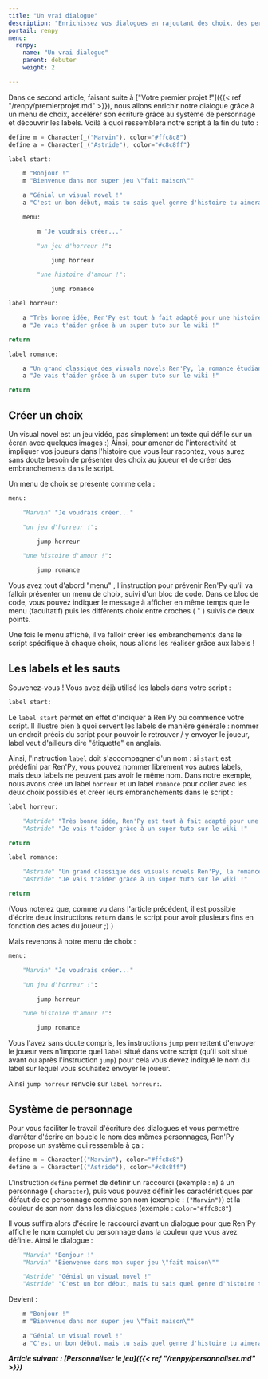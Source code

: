 ```yaml
---
title: "Un vrai dialogue"
description: "Enrichissez vos dialogues en rajoutant des choix, des personnages et des labels."
portail: renpy
menu:
  renpy:
    name: "Un vrai dialogue"
    parent: debuter
    weight: 2

---
```


Dans ce second article, faisant suite à ["Votre premier projet !"]({{< ref "/renpy/premierprojet.md" >}}), nous allons enrichir notre dialogue grâce à un menu de choix, accélérer son écriture grâce au système de personnage et découvrir les labels. Voilà à quoi ressemblera notre script à la fin du tuto :

```python
define m = Character(_("Marvin"), color="#ffc8c8")
define a = Character(_("Astride"), color="#c8c8ff")

label start:

    m "Bonjour !"
    m "Bienvenue dans mon super jeu \"fait maison\""

    a "Génial un visual novel !"
    a "C'est un bon début, mais tu sais quel genre d'histoire tu aimerais raconter ?"

    menu:

        m "Je voudrais créer..."

        "un jeu d'horreur !":

            jump horreur

        "une histoire d'amour !":

            jump romance

label horreur:

    a "Très bonne idée, Ren'Py est tout à fait adapté pour une histoire terrifiante..."
    a "Je vais t'aider grâce à un super tuto sur le wiki !"

return

label romance:

    a "Un grand classique des visuals novels Ren'Py, la romance étudiante..."
    a "Je vais t'aider grâce à un super tuto sur le wiki !"

return
```

## Créer un choix

Un visual novel est un jeu vidéo, pas simplement un texte qui défile sur un écran avec quelques images :) Ainsi, pour amener de l'interactivité et impliquer vos joueurs dans l'histoire que vous leur racontez, vous aurez sans doute besoin de présenter des choix au joueur et de créer des embranchements dans le script.

Un menu de choix se présente comme cela :

```python
menu:

    "Marvin" "Je voudrais créer..."

    "un jeu d'horreur !":

        jump horreur

    "une histoire d'amour !":

        jump romance
```
Vous avez tout d'abord "menu" , l'instruction pour prévenir Ren'Py qu'il va falloir présenter un menu de choix, suivi d'un bloc de code. Dans ce bloc de code, vous pouvez indiquer le message à afficher en même temps que le menu (facultatif) puis les différents choix entre croches ( " ) suivis de deux points.

Une fois le menu affiché, il va falloir créer les embranchements dans le script spécifique à chaque choix, nous allons les réaliser grâce aux labels !

## Les labels et les sauts

Souvenez-vous ! Vous avez déjà utilisé les labels dans votre script :

```python
label start:
```

Le `label start` permet en effet d'indiquer à Ren'Py où commence votre script. Il illustre bien à quoi servent les labels de manière générale : nommer un endroit précis du script pour pouvoir le retrouver / y envoyer le joueur, label veut d'ailleurs dire "étiquette" en anglais.

Ainsi, l'instruction `label` doit s'accompagner d'un nom : si `start` est prédéfini par Ren'Py, vous pouvez nommer librement vos autres labels, mais deux labels ne peuvent pas avoir le même nom. Dans notre exemple, nous avons créé un label `horreur` et un label `romance` pour coller avec les deux choix possibles et créer leurs embranchements dans le script :

```python
label horreur:

    "Astride" "Très bonne idée, Ren'Py est tout à fait adapté pour une histoire terrifiante..."
    "Astride" "Je vais t'aider grâce à un super tuto sur le wiki !"

return

label romance:

    "Astride" "Un grand classique des visuals novels Ren'Py, la romance étudiante..."
    "Astride" "Je vais t'aider grâce à un super tuto sur le wiki !"

return
```

(Vous noterez que, comme vu dans l'article précédent, il est possible d'écrire deux instructions `return` dans le script pour avoir plusieurs fins en fonction des actes du joueur ;) ) 

Mais revenons à notre menu de choix :

```python
menu:

    "Marvin" "Je voudrais créer..."

    "un jeu d'horreur !":

        jump horreur

    "une histoire d'amour !":

        jump romance
```

Vous l'avez sans doute compris, les instructions `jump` permettent d'envoyer le joueur vers n'importe quel `label` situé dans votre script (qu'il soit situé avant ou après l'instruction `jump`) pour cela vous devez indiqué le nom du label sur lequel vous souhaitez envoyer le joueur.

Ainsi `jump horreur` renvoie sur `label horreur:`.

## Système de personnage

Pour vous faciliter le travail d'écriture des dialogues et vous permettre d’arrêter d'écrire en boucle le nom des mêmes personnages, Ren'Py propose un système qui ressemble à ça :

```python
define m = Character(("Marvin"), color="#ffc8c8")
define a = Character(("Astride"), color="#c8c8ff")
```

L'instruction `define` permet de définir un raccourci (exemple : `m`) à un personnage ( `character`), puis vous pouvez définir les caractéristiques par défaut de ce personnage comme son nom (exemple : `("Marvin")`) et la couleur de son nom dans les dialogues (exemple : `color="#ffc8c8"`)

Il vous suffira alors d'écrire le raccourci avant un dialogue pour que Ren'Py affiche le nom complet du personnage dans la couleur que vous avez définie. Ainsi le dialogue :

```python
    "Marvin" "Bonjour !"
    "Marvin" "Bienvenue dans mon super jeu \"fait maison\""

    "Astride" "Génial un visual novel !"
    "Astride" "C'est un bon début, mais tu sais quel genre d'histoire tu aimerais raconter ?"
```

Devient :

```python
    m "Bonjour !"
    m "Bienvenue dans mon super jeu \"fait maison\""

    a "Génial un visual novel !"
    a "C'est un bon début, mais tu sais quel genre d'histoire tu aimerais raconter ?"
```

***Article suivant : [Personnaliser le jeu]({{< ref "/renpy/personnaliser.md" >}})***
